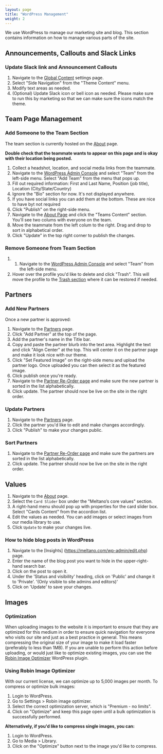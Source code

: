 ```yaml
---
layout: page
title: "WordPress Management"
weight: 2
---
```


We use WordPress to manage our marketing site and blog. This section contains information on how to manage various parts of the site.

## Announcements, Callouts and Slack Links

### Update Slack link and Announcement Callouts

1. Navigate to the [Global Content](https://meltano.com/wp-admin/admin.php?page=theme-content) settings page.
1. Select "Side Navigation" from the "Theme Content" menu.
1. Modify text areas as needed.
1. (Optional) Update Slack icon or bell icon as needed. Please make sure to run this by marketing so that we can make sure the icons match the theme.

## Team Page Management

### Add Someone to the Team Section

The team section is currently hosted on the [About](https://meltano.com/about/) page.

**Double check that the teammate wants to appear on this page and is okay with their location being posted.**

1. Collect a headshot, location, and social media links from the teammate.
1. Navigate to the [WordPress Admin Console](https://meltano.com/wp-admin/) and select "Team" from the left-side menu. Select "Add Team" from the menu that pops up.
1. Fill out required information: First and Last Name, Position (job title), Location (City/State/Country)
1. Ignore the "Bio" section for now. It's not displayed anywhere.
1. If you have social links you can add them at the bottom. These are nice to have byt not required
1. Click "Publish" on the right-side menu.
1. Navigate to the [About Page](https://meltano.com/wp-admin/post.php?post=1519&action=edit) and click the "Teams Content" section. You'll see two colums with everyone on the team.
1. Move the teammate from the left colum to the right. Drag and drop to sort in alphabetical order.
1. Click "Update" in the top right corner to publish the changes.

### Remove Someone from Team Section

1. 1. Navigate to the [WordPress Admin Console](https://meltano.com/wp-admin/) and select "Team" from the left-side menu.
1. Hover over the profile you'd like to delete and click "Trash". This will move the profile to the [Trash section](https://meltano.com/wp-admin/edit.php?post_status=trash&post_type=team) where it can be restored if needed.

## Partners

### Add New Partners

Once a new partner is approved:

1. Navigate to the [Partners](https://meltano.com/wp-admin/edit.php?post_type=partners) page.
1. Click "Add Partner" at the top of the page.
1. Add the partner's name in the Title bar.
1. Copy and paste the partner blurb into the text area. Highlight the text and click "Align Center" at the top. This will center it on the partner page and make it look nice with our theme.
1. Click "Set Featured Image" on the right-side menu and upload the partner logo. Once uploaded you can then select it as the featured image.
1. Click publish once you're ready.
1. Navigate to the [Partner Re-Order page](https://meltano.com/wp-admin/edit.php?post_type=partners&page=order-post-types-partners) and make sure the new partner is sorted in the list alphabetically.
1. Click update. The partner should now be live on the site in the right order.

### Update Partners

1. Navigate to the [Partners](https://meltano.com/wp-admin/edit.php?post_type=partners) page.
1. Click the partner you'd like to edit and make changes accordingly.
1. Click "Publish" to make your changes public.

### Sort Partners

1. Navigate to the [Partner Re-Order page](https://meltano.com/wp-admin/edit.php?post_type=partners&page=order-post-types-partners) and make sure the partners are sorted in the list alphabetically.
1. Click update. The partner should now be live on the site in the right order.

## Values

1. Navigate to the [About](https://meltano.com/wp-admin/post.php?post=1519&action=edit) page.
1. Select the `Card Slider` box under the "Meltano’s core values" section.
1. A right-hand menu should pop up with properties for the card slider box. Select "Cards Content" from the accordion list.
1. Edit the values as needed. You can add images or select images from our media library to use.
1. Click `Update` to make your changes live.

### How to hide blog posts in WordPress
1. Navigate to the [Insights] (https://meltano.com/wp-admin/edit.php) page.
2. Enter the name of the blog post you want to hide in the upper-right-hand search bar. 
3. Click on the post to open it.
4. Under the 'Status and visibility' heading, click on 'Public' and change it to 'Private'. '(Only visible to site admins and editors)' 
5. Click on 'Update' to save your changes. 

## Images
### Optimization
When uploading images to the website it is important to ensure that they are optimized for this medium in order to ensure quick navigation for everyone who visits our site and just as a best practice in general. This means compressing the original size of your image to make it load faster (preferably to less than 1MB). If you are unable to perform this action before uploading, or would just like to optimize existing images, you can use the [Robin Image Optimizer](https://robinoptimizer.com) WordPress plugin.
### Using Robin Image Optimizer
With our current license, we can optimize up to 5,000 images per month. To compress or optimize bulk images:
1. Login to WordPress.
2. Go to Settings > Robin image optimizer.
3. Select the correct optimization server, which is "Premium - no limits".
4. Click on "Optimize" and keep this page open until a bulk optimization is successfully performed.

**Alternatively, if you'd like to compress single images, you can:**
1. Login to WordPress.
2. Go to Media > Library.
3. Click on the "Optimize" button next to the image you'd like to compress.
